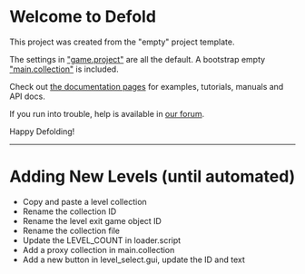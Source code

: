 # Welcome to Defold

This project was created from the "empty" project template.

The settings in ["game.project"](defold://open?path=/game.project) are all the default. A bootstrap empty ["main.collection"](defold://open?path=/main/main.collection) is included.

Check out [the documentation pages](https://defold.com/learn) for examples, tutorials, manuals and API docs.

If you run into trouble, help is available in [our forum](https://forum.defold.com).

Happy Defolding!

---

# Adding New Levels (until automated)
- Copy and paste a level collection
- Rename the collection ID
- Rename the level exit game object ID
- Rename the collection file
- Update the LEVEL_COUNT in loader.script
- Add a proxy collection in main.collection
- Add a new button in level_select.gui, update the ID and text
